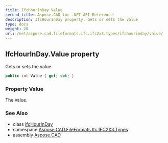 ```yaml
---
title: IfcHourInDay.Value
second_title: Aspose.CAD for .NET API Reference
description: IfcHourInDay property. Gets or sets the value
type: docs
weight: 20
url: /net/aspose.cad.fileformats.ifc.ifc2x3.types/ifchourinday/value/
---
```

## IfcHourInDay.Value property

Gets or sets the value.

```csharp
public int Value { get; set; }
```

### Property Value

The value.

### See Also

* class [IfcHourInDay](../)
* namespace [Aspose.CAD.FileFormats.Ifc.IFC2X3.Types](../../ifchourinday/)
* assembly [Aspose.CAD](../../../)


